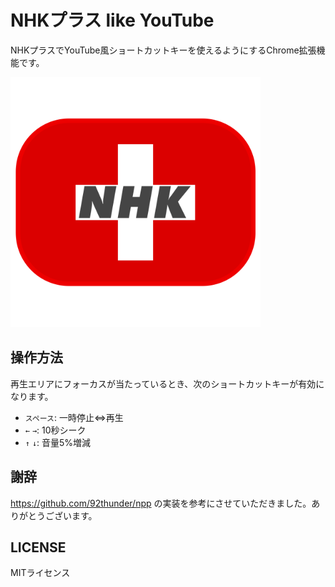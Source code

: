 # NHKプラス like YouTube
NHKプラスでYouTube風ショートカットキーを使えるようにするChrome拡張機能です。

<img src="./assets/icon.png" width="400" alt="icon">

## 操作方法
再生エリアにフォーカスが当たっているとき、次のショートカットキーが有効になります。

- `スペース`: 一時停止⇔再生
- `←` `→`: 10秒シーク
- `↑` `↓`: 音量5%増減

## 謝辞
https://github.com/92thunder/npp の実装を参考にさせていただきました。ありがとうございます。

## LICENSE
MITライセンス
